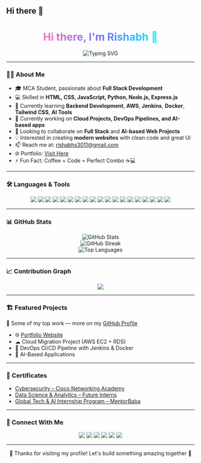 ## Hi there 👋

<h1 align="center">
  <span style="background: linear-gradient(90deg, #ff6ec4, #7873f5, #00f2fe); -webkit-background-clip: text; color: transparent; font-weight: 700;">
    Hi there, I'm Rishabh 👋
  </span>
</h1>

<p align="center">
  <img src="https://readme-typing-svg.demolab.com?font=Fira+Code&size=24&pause=1000&color=FF6EC4,7873F5,00F2FE&center=true&vCenter=true&width=600&lines=Full+Stack+Developer;MCA+Student;Node.js+%7C+Express.js+%7C+JavaScript;Cloud+%7C+DevOps+%7C+AI+Learner;Always+Learning+New+Tech" alt="Typing SVG" />
</p>

---

### 👨‍💻 About Me
- 🎓 MCA Student, passionate about **Full Stack Development**
- 💻 Skilled in **HTML, CSS, JavaScript, Python, Node.js, Express.js**
- 🌱 Currently learning **Backend Development**, **AWS**, **Jenkins**, **Docker**, **Tailwind CSS**, **AI Tools**
- 🔭 Currently working on **Cloud Projects, DevOps Pipelines, and AI-based apps**
- 👯 Looking to collaborate on **Full Stack** and **AI-based Web Projects**
- 💡 Interested in creating **modern websites** with clean code and great UI
- 📫 Reach me at: <a href="mailto:rishabhs3011@gmail.com?subject=Hello%20Rishabh&body=Hi%20Rishabh%2C%0A%0AI%20would%20like%20to%20connect%20with%20you%20regarding..." style="color:#ff6ec4;font-weight:600;">rishabhs3011@gmail.com</a>
- 🌐 Portfolio: [Visit Here](https://github.com/Rishabhs-2004/My-Portfolio)
- ⚡ Fun Fact: Coffee + Code = Perfect Combo ☕💻

---

### 🛠️ Languages & Tools
<p align="center">
  <a href="https://react.dev/"><img src="https://skillicons.dev/icons?i=react" /></a>
  <a href="https://tailwindcss.com/"><img src="https://skillicons.dev/icons?i=tailwind" /></a>
  <a href="https://getbootstrap.com/"><img src="https://skillicons.dev/icons?i=bootstrap" /></a>
  <a href="https://redux.js.org/"><img src="https://skillicons.dev/icons?i=redux" /></a>
  <a href="https://developer.mozilla.org/en-US/docs/Web/JavaScript"><img src="https://skillicons.dev/icons?i=js" /></a>
  <a href="https://www.typescriptlang.org/"><img src="https://skillicons.dev/icons?i=ts" /></a>
  <a href="https://developer.mozilla.org/en-US/docs/Web/HTML"><img src="https://skillicons.dev/icons?i=html" /></a>
  <a href="https://developer.mozilla.org/en-US/docs/Web/CSS"><img src="https://skillicons.dev/icons?i=css" /></a>
  <a href="https://nodejs.org/"><img src="https://skillicons.dev/icons?i=nodejs" /></a>
  <a href="https://expressjs.com/"><img src="https://skillicons.dev/icons?i=express" /></a>
  <a href="https://www.mongodb.com/"><img src="https://skillicons.dev/icons?i=mongodb" /></a>
  <a href="https://www.python.org/"><img src="https://skillicons.dev/icons?i=python" /></a>
  <a href="https://git-scm.com/"><img src="https://skillicons.dev/icons?i=git" /></a>
  <a href="https://github.com/"><img src="https://skillicons.dev/icons?i=github" /></a>
  <a href="https://code.visualstudio.com/"><img src="https://skillicons.dev/icons?i=vscode" /></a>
  <a href="https://www.postman.com/"><img src="https://skillicons.dev/icons?i=postman" /></a>
  <a href="https://www.docker.com/"><img src="https://skillicons.dev/icons?i=docker" /></a>
  <a href="https://aws.amazon.com/"><img src="https://skillicons.dev/icons?i=aws" /></a>
  <a href="https://www.jenkins.io/"><img src="https://skillicons.dev/icons?i=jenkins" /></a>
</p>

---

### 📊 GitHub Stats
<p align="center">
  <img src="https://github-readme-stats.vercel.app/api?username=Rishabhs-2004&show_icons=true&theme=radical" alt="GitHub Stats" />
  <br />
  <img src="https://streak-stats.demolab.com?user=Rishabhs-2004&theme=radical&hide_border=true" alt="GitHub Streak" />
  <br />
  <img src="https://github-readme-stats.vercel.app/api/top-langs/?username=Rishabhs-2004&layout=compact&theme=radical" alt="Top Languages" />
</p>

---

### 📈 Contribution Graph
<p align="center">
  <img src="https://github-readme-activity-graph.vercel.app/graph?username=Rishabhs-2004&theme=react-dark" />
</p>

---

### 🏗️ Featured Projects
🚀 Some of my top work — more on my [GitHub Profile](https://github.com/Rishabhs-2004)

- 🌐 [Portfolio Website](https://github.com/Rishabhs-2004/My-Portfolio)
- ☁ Cloud Migration Project (AWS EC2 + RDS)
- 🔧 DevOps CI/CD Pipeline with Jenkins & Docker
- 🤖 AI-Based Applications

---

### 📜 Certificates
- [Cybersecurity – Cisco Networking Academy](https://www.linkedin.com/posts/rishabh-singh-3b85a6334_cybersecurity-cisco-networkingacademy-activity-7356481083502211074-LaB3)
- [Data Science & Analytics – Future Interns](https://www.linkedin.com/posts/rishabh-singh-3b85a6334_futureinterns-datascience-analytics-activity-7356480093109547008-136f)
- [Global Tech & AI Internship Program – MentorBaba](https://www.linkedin.com/posts/rishabh-singh-3b85a6334_global-tech-ai-internship-program-mentorbaba-activity-7348782676004204548-Om-u)

---

### 🔗 Connect With Me
<p align="center">
  <a href="mailto:rishabhs3011@gmail.com?subject=Hello%20Rishabh&body=Hi%20Rishabh%2C%0A%0AI%20would%20like%20to%20connect%20with%20you%20regarding..."><img src="https://img.shields.io/badge/Email-D14836?style=for-the-badge&logo=gmail&logoColor=white" /></a>
  <a href="https://github.com/Rishabhs-2004"><img src="https://img.shields.io/badge/GitHub-100000?style=for-the-badge&logo=github&logoColor=white" /></a>
  <a href="https://www.linkedin.com/in/rishabh-singh-3b85a6334"><img src="https://img.shields.io/badge/LinkedIn-0077B5?style=for-the-badge&logo=linkedin&logoColor=white" /></a>
  <a href="file:///C:/Users/Rishabh/OneDrive/Desktop/Projects/Rishabh_Protfolio/index.html"><img src="https://img.shields.io/badge/Portfolio-000?style=for-the-badge&logo=vercel&logoColor=white" /></a>
  <a href="https://www.instagram.com/rishabh_singh3011/"><img src="https://img.shields.io/badge/Instagram-E4405F?style=for-the-badge&logo=instagram&logoColor=white" /></a>
  <a href="https://www.facebook.com/profile.php?id=61556298780250"><img src="https://img.shields.io/badge/Facebook-1877F2?style=for-the-badge&logo=facebook&logoColor=white" /></a>
</p>

---

<p align="center">
  🥂 Thanks for visiting my profile! Let's build something amazing together 🚀
</p>
